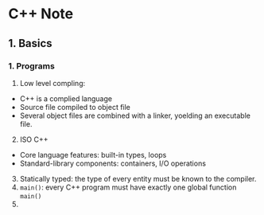 # C++ Note

## 1. Basics
### 1. Programs
1. Low level compling:
- C++ is a complied language
- Source file compiled to object file
- Several object files are combined with a linker, yoelding an executable file.
2. ISO C++
- Core language features: built-in types, loops
- Standard-library components: containers, I/O operations
3. Statically typed: the type of every entity must be known to the compiler.
4. `main()`: every C++ program must have exactly one global function `main()`
5. 
